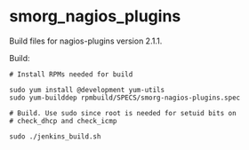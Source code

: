 smorg_nagios_plugins
====================

Build files for nagios-plugins version 2.1.1.

Build:
```
# Install RPMs needed for build

sudo yum install @development yum-utils
sudo yum-builddep rpmbuild/SPECS/smorg-nagios-plugins.spec

# Build. Use sudo since root is needed for setuid bits on
# check_dhcp and check_icmp

sudo ./jenkins_build.sh
```

